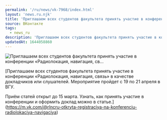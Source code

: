 ```yaml
---
permalink: '/ru/news/vk-7968/index.html'
layout: 'news.ru.njk'
title: 'Приглашаем всех студентов факультета принять участие в конференции «Радиолокация, навигация, св…'
source: ВКонтакте
tags:
  - news_ru
description: 'Приглашаем всех студентов факультета принять участие в конференции «Радиолокация, навигация, св…'
updatedAt: 1644058860
---
```

![Приглашаем всех студентов факультета принять участие в конференции «Радиолокация, навигация, св…](https://sun9-41.userapi.com/sun9-69/impg/mH8E7u3Qx4aeMJLk7AzCahfh6_Ptvj7VfLlwHQ/o9M6tNcIvMI.jpg?size=1280x721&quality=96&sign=ba07259f9ef72b4c53cc662b9b1d8b2d&c_uniq_tag=ZJen2PNGJdwrI3ir0xlpBXnYb0xOF0lgKfPtDp4Btko&type=album)

[Приглашаем всех студентов факультета принять участие в конференции «Радиолокация, навигация, связь» в качестве докладчиков или слушателей. Мероприятие пройдет с 19 по 21 апреля в ВГУ.

Приём статей открыт до 15 марта. Узнать, как принять участие в конференции и оформить доклад можно в статье.](https://m.vk.com/@rlncru-otkryta-registraciya-na-konferenciu-radiolokaciya-navigaciya)
